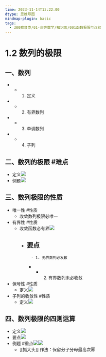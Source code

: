 ```yaml
---
time: 2023-11-14T13:22:00
dtype: 思维导图
mindmap-plugin: basic
tags:
  - 300教育类/01-高等数学/知识库/001函数极限与连续
---
```


# 1.2 数列的极限

## 一、数列
-
    - 1. 定义
-
    - 2. 有界数列
-
    - 3. 单调数列
-
    - 4. 子列

## 二、数列的极限 #难点
- 定义![](https://api2.mubu.com/v3/document_image/86f1badd-973b-40eb-82a3-5eed33d96e68-26626835.jpg)
- 例题![](https://api2.mubu.com/v3/document_image/21330569-baff-412e-9f8b-6cf052c85cda-26626835.jpg)

## 三、数列极限的性质
- 唯一性 #性质
    - 收敛数列极限必唯一
- 有界性 #性质
    - 收敛函数必有界![](https://api2.mubu.com/v3/document_image/4c3e12b6-9d90-4f6f-af62-c579fa260135-26626835.jpg)
        - 要点
            -
                - 1. 无界数列必发散
            -
                - 2. 有界数列未必收敛
- 保号性 #性质
    - 定义![]( https://api2.mubu.com/v3/document_image/b18bef93-c9c3-4bb3-ac0d-cd79fb32d7a8-26626835.jpg )
- 子列的收敛性 #性质
    - 定义![](https://api2.mubu.com/v3/document_image/9ebf81d2-3b09-47a1-ace1-169e01c5db61-26626835.jpg)

## 四、数列极限的四则运算
- 定义![](https://api2.mubu.com/v3/document_image/1d07a586-b36d-4b07-99ca-313dbc9d7a85-26626835.jpg)
- 要点![](https://api2.mubu.com/v3/document_image/c77dea92-dae6-4d22-8fc7-5d045bc95417-26626835.jpg)
- 例题 #重点![](https://api2.mubu.com/v3/document_image/dc0f6be6-9a72-45a9-a4b8-6eceb80b7aa1-26626835.jpg)![](https://api2.mubu.com/v3/document_image/6e1f0f1f-2047-449a-b8ec-c5fcb2595b07-26626835.jpg)
    - [[抓大头]] 作法：保留分子分母最高次幂


